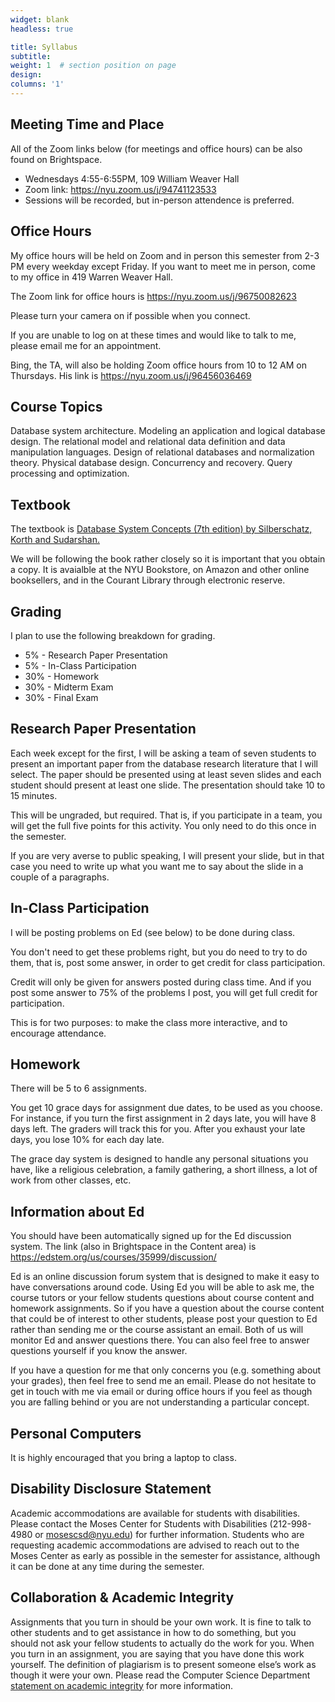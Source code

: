 ```yaml
---
widget: blank
headless: true

title: Syllabus
subtitle:
weight: 1  # section position on page
design:
columns: '1'
---
```

## Meeting Time and Place

All of the Zoom links below (for meetings and office hours) can be also found on Brightspace.

- Wednesdays 4:55-6:55PM, 109 William Weaver Hall
- Zoom link: https://nyu.zoom.us/j/94741123533
- Sessions will be recorded, but in-person attendence is preferred.

## Office Hours
My office hours will be held on Zoom and in person this semester from 2-3 PM every weekday except Friday. If you want to 
meet me in person, come to my office in 419 Warren Weaver Hall.

The Zoom link for office hours is https://nyu.zoom.us/j/96750082623

Please turn your camera on if possible when you connect.

If you are unable to log on at these times and would like to talk to me, please email me for an appointment.

Bing, the TA, will also be holding Zoom office hours from 10 to 12 AM on Thursdays. His link is https://nyu.zoom.us/j/96456036469

## Course Topics

Database system architecture. Modeling an application and logical database design. The relational model and relational data definition and data manipulation languages. Design of relational databases and normalization theory. Physical database design. Concurrency and recovery. Query processing and optimization.

## Textbook

The textbook is [Database System Concepts (7th edition) by Silberschatz, Korth and Sudarshan.](https://www.db-book.com/)

We will be following the book rather closely so it is important that you obtain a copy. It is avaialble at the NYU 
Bookstore, on Amazon and other online booksellers, and in the Courant Library through electronic reserve.

## Grading
I plan to use the following breakdown for grading.

* 5% - Research Paper Presentation
* 5% - In-Class Participation
* 30% - Homework
* 30% - Midterm Exam
* 30% - Final Exam

## Research Paper Presentation

Each week except for the first, I will be asking a team of seven students to present an important paper from the database
research literature that I will select. The paper should be presented using at least seven slides and each student should present at least one slide. The presentation should take 10 to 15 minutes.

This will be ungraded, but required. That is, if you participate in a team, you will get the full five points for this activity.
You only need to do this once in the semester.

If you are very averse to public speaking, I will present your slide, but in that case you need to write up what you want me 
to say about the slide in a couple of a paragraphs.

## In-Class Participation

I will be posting problems on Ed (see below) to be done during class.

You don't need to get these problems right, but you do need to try to do them, that is, post some answer, in order to get credit for class participation.

Credit will only be given for answers posted during class time. And if 
you post some answer to 75% of the problems I post, you will get full
credit for participation.

This is for two purposes: to make the class more interactive, and to
encourage attendance.

## Homework

There will be 5 to 6 assignments.

You get 10 grace days for assignment due dates, to be used as you choose. For instance, if you turn the first assignment in 2 days late, you will have 8 days left. The graders will track this for you. After you exhaust your late days, you lose 10% for each day late.

The grace day system is designed to handle any personal situations you have, like a religious celebration, a family gathering, a short illness, a lot of work from other classes, etc.

## Information about Ed
You should have been automatically signed up for the Ed discussion system. The link (also in Brightspace in the Content area)
is https://edstem.org/us/courses/35999/discussion/

Ed is an online discussion forum system that is designed to make it easy to have conversations around code.  Using Ed you will be able to ask me, the course tutors or your fellow students questions about course content and homework assignments. So if you have a question about the course content that could be of interest to other students, please post your question to Ed rather than sending me or the course assistant an email. Both of us will monitor Ed and answer questions there. You can also feel free to answer questions yourself if you know the answer.

If you have a question for me that only concerns you (e.g. something about your grades), then feel free to send me an email. Please do not hesitate to get in touch with me via email or during office hours if you feel as though you are falling behind or you are not understanding a particular concept.

## Personal Computers

It is highly encouraged that you bring a laptop to class. 

## Disability Disclosure Statement
Academic accommodations are available for students with disabilities. Please contact the Moses Center for Students with Disabilities (212-998-4980 or mosescsd@nyu.edu) for further information. Students who are requesting academic accommodations are advised to reach out to the Moses Center as early as possible in the semester for assistance, although it can be done at any time during the semester.

## Collaboration & Academic Integrity
Assignments that you turn in should be your own work. It is fine to talk to other students and to get assistance in how to do something, but you should not ask your fellow students to actually do the work for you. When you turn in an assignment, you are saying that you have done this work yourself. The definition of plagiarism is to present someone else’s work as though it were your own. Please read the Computer Science Department [statement on academic integrity](https://cs.nyu.edu/home/undergrad/policy.html) for more information.